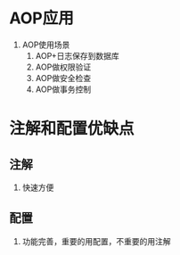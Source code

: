 # AOP应用

1. AOP使用场景
   1. AOP+日志保存到数据库
   2. AOP做权限验证
   3. AOP做安全检查
   4. AOP做事务控制

# 注解和配置优缺点

## 注解

1. 快速方便

## 配置

1. 功能完善，重要的用配置，不重要的用注解
